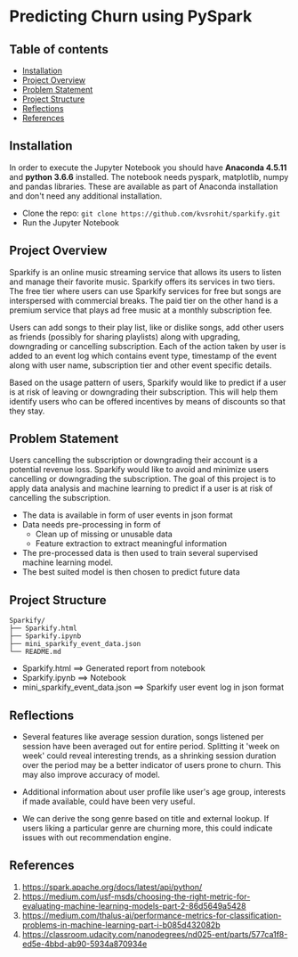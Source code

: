 # Predicting Churn using PySpark

## Table of contents

- [Installation](#installation)
- [Project Overview](#project-overview)
- [Problem Statement](#problem-statement)
- [Project Structure](#project-structure)
- [Reflections](#reflections)
- [References](#references)


## Installation

In order to execute the Jupyter Notebook you should have **Anaconda 4.5.11** and **python 3.6.6** installed. 
The notebook needs pyspark, matplotlib, numpy and pandas libraries. These are available as part of Anaconda installation and don't need any additional installation.

- Clone the repo: `git clone https://github.com/kvsrohit/sparkify.git`
- Run the Jupyter Notebook

## Project Overview

Sparkify is an online music streaming service that allows its users to listen and manage their favorite music. Sparkify offers its services in two tiers. The free tier where users can use Sparkify services for free but songs are interspersed with commercial breaks. The paid tier on the other hand is a premium service that plays ad free music at a monthly subscription fee.

Users can add songs to their play list, like or dislike songs, add other users as friends (possibly for sharing playlists) along with upgrading, downgrading or cancelling subscription. Each of the action taken by user is added to an event log which contains event type, timestamp of the event along with user name,  subscription tier and other event specific details.

Based on the usage pattern of users, Sparkify would like to predict if a user is at risk of leaving or downgrading their subscription. This will help them identify users who can be offered incentives by means of discounts so that they stay.

## Problem Statement
Users cancelling the subscription or downgrading their account is a potential revenue loss. Sparkify would like to avoid and minimize users cancelling or downgrading the subscription.
The goal of this project is to apply data analysis and machine learning to predict if a user is at risk of cancelling the subscription. 

- The data is available in form of user events in json format
- Data needs pre-processing in form of
	- Clean up of missing or unusable data
	- Feature extraction to extract meaningful information
- The pre-processed data is then used to train several supervised machine learning model.
- The best suited model is then chosen to predict future data

## Project Structure

```text
Sparkify/
├── Sparkify.html
├── Sparkify.ipynb
├── mini_sparkify_event_data.json
└── README.md
```

- Sparkify.html                 ==> Generated report from notebook
- Sparkify.ipynb                ==> Notebook
- mini_sparkify_event_data.json ==> Sparkify user event log in json format

## Reflections

- Several features like average session duration, songs listened per session have been averaged out for entire period. Splitting it 'week on week' could reveal interesting trends, as a shrinking session duration over the period may be a better indicator of users prone to churn. This may also improve accuracy of model.

- Additional information about user profile like user's age group, interests if made available, could have been very useful.

- We can derive the song genre based on title and external lookup. If users liking a particular genre are churning more, this could indicate issues with out recommendation engine.


## References
1. https://spark.apache.org/docs/latest/api/python/
1. https://medium.com/usf-msds/choosing-the-right-metric-for-evaluating-machine-learning-models-part-2-86d5649a5428
1. https://medium.com/thalus-ai/performance-metrics-for-classification-problems-in-machine-learning-part-i-b085d432082b
1. https://classroom.udacity.com/nanodegrees/nd025-ent/parts/577ca1f8-ed5e-4bbd-ab90-5934a870934e
